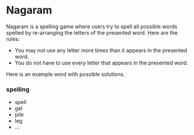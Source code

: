 Nagaram
=======
Nagaram is a spelling game where users try to spell all possible words spelled by re-arranging the letters of the presented word. Here are the rules:

* You may not use any letter more times than it appears in the presented word.
* You do not have to use every letter that appears in the presented word.

Here is an example word with possible solutions.

### spelling
* spell
* gel
* pile
* leg
* ...
